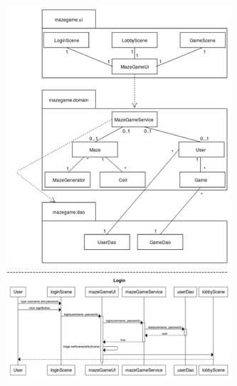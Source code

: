 <img src="./kuvat/luokkakaavio.png">
-----------------------------------------------------------------------------
<img src="./kuvat/loginSequence.png">
